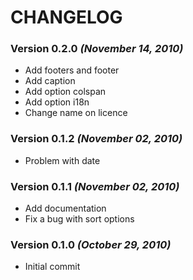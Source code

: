 # CHANGELOG

### Version 0.2.0 _(November 14, 2010)_

* Add footers and footer
* Add caption
* Add option colspan
* Add option i18n
* Change name on licence

### Version 0.1.2 _(November 02, 2010)_

* Problem with date

### Version 0.1.1 _(November 02, 2010)_

* Add documentation
* Fix a bug with sort options

### Version 0.1.0 _(October 29, 2010)_

* Initial commit
